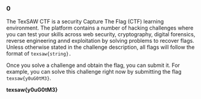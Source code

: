 ### 0

The TexSAW CTF is a security Capture The Flag (CTF) learning environment. The platform contains a number of hacking challenges where you can test your skills across web security, cryptography, digital forensics, reverse engineering annd exploitation by solving problems to recover flags. Unless otherwise stated in the challenge description, all flags will follow the format of `texsaw{string}.`

Once you solve a challenge and obtain the flag, you can submit it. For example, you can solve this challenge right now by submitting the flag `texsaw{y0uG0tM3}`.

**texsaw{y0uG0tM3}**